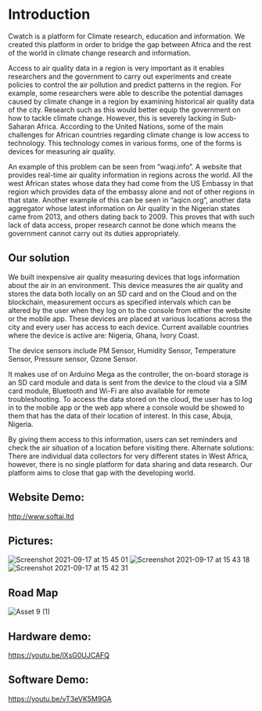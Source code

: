 # Introduction

Cwatch is a platform for Climate research, education and information. We created this platform in order to bridge the gap between Africa and the rest of the world in climate change research and information. 

Access to air quality data in a region is very important as it enables researchers and the government to carry out experiments and create policies to control the air pollution and predict patterns in the region. For example, some researchers were able to describe the potential damages caused by climate change in a region by examining historical air quality data of the city. Research such as this would better equip the government on how to tackle climate change. However, this is severely lacking in Sub-Saharan Africa. According to the United Nations, some of the main challenges for African countries regarding climate change is low access to technology. This technology comes in various forms, one of the forms is devices for measuring air quality.

An example of this problem can be seen from “waqi.info”. A website that provides real-time air quality information in regions across the world. All the west African states whose data they had come from the US Embassy in that region which provides data of the embassy alone and not of other regions in that state. Another example of this can be seen in “aqicn.org”, another data aggregator whose latest information on Air quality in the Nigerian states came from 2013, and others dating back to 2009. This proves that with such lack of data access, proper research cannot be done which means the government cannot carry out its duties appropriately.

## Our solution

We built inexpensive air quality measuring devices that logs information about the air in an environment. This device measures the air quality and stores the data both locally on an SD card and on the Cloud and on the blockchain, measurement occurs as specified intervals which can be altered by the user when they log on to the console from either the website or the mobile app. These devices are placed at various locations across the city and every user has access to each device. Current available countries where the device is active are: Nigeria, Ghana, Ivory Coast.

The device sensors include PM Sensor, Humidity Sensor, Temperature Sensor, Pressure sensor, Ozone Sensor.

It makes use of on Arduino Mega as the controller, the on-board storage is an SD card module and data is sent from the device to the cloud via a SIM card module, Bluetooth and Wi-Fi are also available for remote troubleshooting.
To access the data stored on the cloud, the user has to log in to the mobile app or the web app where a console would be showed to them that has the data of their location of interest. In this case, Abuja, Nigeria.

By giving them access to this information, users can set reminders and check the air situation of a location before visiting there.
Alternate solutions:
There are individual data collectors for very different states in West Africa, however, there is no single platform for data sharing and data research. Our platform aims to close that gap with the developing world.

## Website Demo:
http://www.softai.ltd

## Pictures: 

![Screenshot 2021-09-17 at 15 45 01](https://user-images.githubusercontent.com/30829595/134125178-bf39a972-4f81-4cef-bc5c-32f96e86638f.png)
![Screenshot 2021-09-17 at 15 43 18](https://user-images.githubusercontent.com/30829595/134125184-a4e52543-2cec-4c05-a20d-1f94fb9845a9.png)
![Screenshot 2021-09-17 at 15 42 31](https://user-images.githubusercontent.com/30829595/134125188-9bee471c-6fc8-4263-96ca-bfdb2205c8b1.png)


## Road Map
![Asset 9 (1)](https://user-images.githubusercontent.com/30829595/130590818-119478b2-7e2a-4922-aa92-63155948835f.png)

## Hardware demo:
https://youtu.be/lXsG0UJCAFQ

## Software Demo:
https://youtu.be/vT3eVK5M9GA
